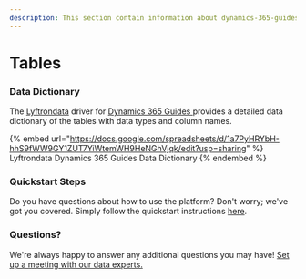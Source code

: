 ```yaml
---
description: This section contain information about dynamics-365-guides connector tables information
---
```


# Tables

### Data Dictionary

The [Lyftrondata](https://www.lyftrondata.com/) driver for [Dynamics 365 Guides](https://www.lyftrondata.com/integration/dynamics-365-guides/)[ ](https://www.lyftrondata.com/integration/dynamics-365-guides/)provides a detailed data dictionary of the tables with data types and column names.

{% embed url="https://docs.google.com/spreadsheets/d/1a7PyHRYbH-hhS9fWW9GY1ZUT7YiWtemWH9HeNGhVjqk/edit?usp=sharing" %}
Lyftrondata Dynamics 365 Guides Data Dictionary
{% endembed %}

### Quickstart Steps

Do you have questions about how to use the platform? Don't worry; we've got you covered. Simply follow the quickstart instructions [here](../../../../quickstart-steps.md).

### Questions? <a href="#questions" id="questions"></a>

We're always happy to answer any additional questions you may have! [Set up a meeting with our data experts.](https://www.lyftrondata.com/book-a-meeting/)

